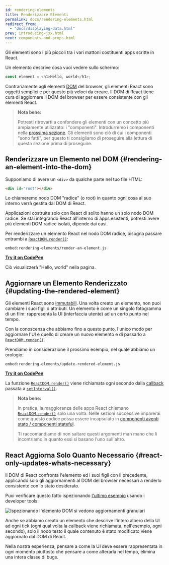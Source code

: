 ```yaml
---
id: rendering-elements
title: Renderizzare Elementi
permalink: docs/rendering-elements.html
redirect_from:
  - "docs/displaying-data.html"
prev: introducing-jsx.html
next: components-and-props.html
---
```


Gli elementi sono i più piccoli tra i vari mattoni costituenti apps scritte in React.

Un elemento descrive cosa vuoi vedere sullo schermo:

```js
const element = <h1>Hello, world</h1>;
```

Contrariamente agli elementi [DOM](https://developer.mozilla.org/it/docs/Web/API/Document_Object_Model) del browser, gli elementi React sono oggetti semplici e per questo più veloci da creare. Il DOM di React tiene cura di aggiornare il DOM del browser per essere consistente con gli elementi React.

>**Nota bene:**
>
>Potresti ritrovarti a confondere gli elementi con un concetto più ampiamente utilizzato: i "componenti". Introdurremo i componenti nella [prossima sezione](/docs/components-and-props.html). Gli elementi sono ciò di cui i componenti "sono fatti", per questo ti consigliamo di proseguire alla lettura di questa sezione prima di proseguire.

## Renderizzare un Elemento nel DOM {#rendering-an-element-into-the-dom}

Supponiamo di avere un `<div>` da qualche parte nel tuo file HTML:

```html
<div id="root"></div>
```

Lo chiameremo nodo DOM "radice" (o root) in quanto ogni cosa al suo interno verrà gestita dal DOM di React.

Applicazioni costruite solo con React di solito hanno un solo nodo DOM radice. Se stai integrando React all'interno di apps esistenti, potresti avere più elementi DOM radice isolati, dipende dai casi.

Per renderizzare un elemento React nel nodo DOM radice, bisogna passare entrambi a [`ReactDOM.render()`](/docs/react-dom.html#render):

`embed:rendering-elements/render-an-element.js`

**[Try it on CodePen](https://codepen.io/gaearon/pen/ZpvBNJ?editors=1010)**

Ciò visualizzerà "Hello, world" nella pagina.

## Aggiornare un Elemento Renderizzato {#updating-the-rendered-element}

Gli elementi React sono [immutabili](https://en.wikipedia.org/wiki/Immutable_object). Una volta creato un elemento, non puoi cambiare i suoi figli o attributi. Un elemento è come un singolo fotogramma di un film: rappresenta la UI (interfaccia utente) ad un certo punto nel tempo.

Con la conoscenza che abbiamo fino a questo punto, l'unico modo per aggiornare l'UI è quello di creare un nuovo elemento e di passarlo a [`ReactDOM.render()`](/docs/react-dom.html#render).

Prendiamo in considerazione il prossimo esempio, nel quale abbiamo un orologio:

`embed:rendering-elements/update-rendered-element.js`

**[Try it on CodePen](https://codepen.io/gaearon/pen/gwoJZk?editors=1010)**

La funzione [`ReactDOM.render()`](/docs/react-dom.html#render) viene richiamata ogni secondo dalla [callback](https://it.wikipedia.org/wiki/Callback) passata a [`setInterval()`](https://developer.mozilla.org/en-US/docs/Web/API/WindowTimers/setInterval).

>**Nota bene:**
>
>In pratica, la maggioranza delle apps React chiamano [`ReactDOM.render()`](/docs/react-dom.html#render) solo una volta. Nelle sezioni successive imparerai come questo codice possa essere incapsulato in [componenti aventi stato / componenti stateful](/docs/state-and-lifecycle.html).
>
>Ti raccomandiamo di non saltare questi argomenti man mano che li incontriamo in quanto essi si basano l'uno sull'altro.

## React Aggiorna Solo Quanto Necessario {#react-only-updates-whats-necessary}

Il DOM di React confronta l'elemento ed i suoi figli con il precedente, applicando solo gli aggiornamenti al DOM del browser necessari a renderlo consistente con lo stato desiderato.

Puoi verificare questo fatto ispezionando [l'ultimo esempio](https://codepen.io/gaearon/pen/gwoJZk?editors=1010) usando i developer tools:

![Ispezionando l'elemento DOM si vedono aggiornamenti granulari](../images/docs/granular-dom-updates.gif)

Anche se abbiamo creato un elemento che descrive l'intero albero della UI ad ogni tick (ogni qual volta la callback viene richiamata, nell'esempio, ogni secondo), solo il nodo testo il quale contenuto è stato modificato viene aggiornato dal DOM di React.

Nella nostra esperienza, pensare a come la UI deve essere rappresentata in ogni momento piuttosto che pensare a come alterarla nel tempo, elimina una intera classe di bugs.
